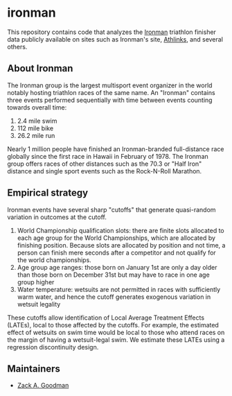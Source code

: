 # ironman
This repository contains code that analyzes the [Ironman](https://www.ironman.com/) triathlon finisher data publicly available on sites such as Ironman's site, [Athlinks](https://www.athlinks.com/search/events?category=events&filters=%7B%22dateRangeFilter%22%3A%7B%22enabled%22%3Afalse%2C%22value%22%3A%7B%22from%22%3A%22%22%2C%22to%22%3A%22%22%7D%7D%2C%22locationFilter%22%3A%7B%22enabled%22%3Afalse%2C%22value%22%3A%7B%22location%22%3A%22%22%2C%22range%22%3A50%7D%7D%2C%22typeFilter%22%3A%7B%22ironmanAndUp%22%3Atrue%2C%22triathlon%22%3Atrue%7D%7D&term=ironman), and several others.

## About Ironman

The Ironman group is the largest multisport event organizer in the world notably hosting triathlon races of the same name. An "Ironman" contains three events performed sequentially with time between events counting towards overall time:
1. 2.4 mile swim
2. 112 mile bike
3. 26.2 mile run

Nearly 1 million people have finished an Ironman-branded full-distance race globally since the first race in Hawaii in February of 1978. The Ironman group offers races of other distances such as the 70.3 or "Half Iron" distance and single sport events such as the Rock-N-Roll Marathon.

## Empirical strategy

Ironman events have several sharp "cutoffs" that generate quasi-random variation in outcomes at the cutoff. 

1. World Championship qualification slots: there are finite slots allocated to each age group for the World Championships, which are allocated by finishing position. Because slots are allocated by position and not time, a person can finish mere seconds after a competitor and not qualify for the world championships.
2. Age group age ranges: those born on January 1st are only a day older than those born on December 31st but may have to race in one age group higher
3. Water temperature: wetsuits are not permitted in races with sufficiently warm water, and hence the cutoff generates exogenous variation in wetsuit legality

These cutoffs allow identification of Local Average Treatment Effects (LATEs), local to those affected by the cutoffs. For example, the estimated effect of wetsuits on swim time would be local to those who attend races on the margin of having a wetsuit-legal swim. We estimate these LATEs using a regression discontinuity design.

## Maintainers

* [Zack A. Goodman](https://zagoodman.com)
